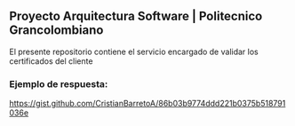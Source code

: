 ## Proyecto Arquitectura Software | Politecnico Grancolombiano

El presente repositorio contiene el servicio encargado de validar los certificados del cliente


### Ejemplo de respuesta:

https://gist.github.com/CristianBarretoA/86b03b9774ddd221b0375b518791036e
